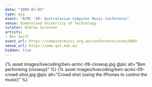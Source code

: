 ```yaml
---
date: "2009-07-03"
type: gig
event: "ACMC '09: Australasian Computer Music Conference"
venue: Queensland University of Technology
curator: Andrew Sorensen
artists:
- Ben Swift
event_url: https://computermusic.org.au/conferences/acmc2009/
venue_url: https://www.qut.edu.au
hidden: true
---
```


{% asset images/livecoding/ben-acmc-09-closeup.jpg @pic alt="Ben performing (closeup)" %}
{% asset images/livecoding/ben-acmc-09-crowd-shot.jpg @pic alt="Crowd shot (using the iPhones to control the music)" %}
